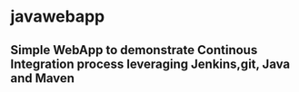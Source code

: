 # javawebapp
## Simple WebApp to demonstrate Continous Integration process leveraging Jenkins,git, Java and Maven
